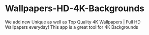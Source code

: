 # Wallpapers-HD-4K-Backgrounds
We add new Unique as well as Top Quality 4K Wallpapers | Full HD Wallpapers everyday! This app is a great tool for 4K Backgrounds
